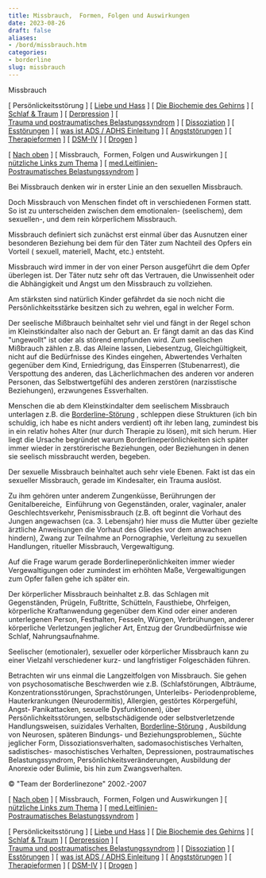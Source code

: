 ```yaml
---
title: Missbrauch,  Formen, Folgen und Auswirkungen
date: 2023-08-26
draft: false
aliases:
- /bord/missbrauch.htm
categories:
- borderline
slug: missbrauch
---
```



Missbrauch

[ Persönlickeitsstörung ] [ [Liebe und Hass](../definition/liebe1.htm) ] [ [Die Biochemie des Gehirns](../biochemie/biochemie.htm) ] [ [Schlaf & Traum](../schlaf/traum.htm) ] [ [Derpression](../depression/depri.html) ] [ [Trauma und postraumatisches Belastungssyndrom](../trauma/trauma.htm) ] [ [Dissoziation](../disso/dissoziation.htm) ] [ [Esstörungen](../ess/esst1.html) ] [ [was ist ADS / ADHS Einleitung](../ads/ads.html) ] [ [Angststörungen](../angststoerung/angststoerungen.htm) ] [ [Therapieformen](../theraformen/theraformen.htm) ] [ [DSM-IV](../definition/dsm.htm) ] [ [Drogen](../definition/definitionen_1.htm) ]

[ [Nach oben](../trauma/trauma.htm) ] [ Missbrauch,  Formen, Folgen und Auswirkungen ] [ [nützliche Links zum Thema](missbrauch1.htm) ] [ [med.Leitlinien-Postraumatisches Belastungssyndrom](../trauma/med-leitlinien-ptsb.pdf) ]

Bei Missbrauch denken wir in erster Linie an
den sexuellen Missbrauch.

Doch Missbrauch von Menschen findet oft in
verschiedenen Formen statt. So ist zu unterscheiden zwischen dem emotionalen-
(seelischem), dem sexuellen-, und dem rein körperlichem Missbrauch.

Missbrauch definiert sich
zunächst erst einmal über das Ausnutzen einer besonderen Beziehung bei dem
für den Täter zum Nachteil des Opfers ein Vorteil ( sexuell, materiell, Macht,
etc.) entsteht.

Missbrauch wird immer in der von einer Person
ausgeführt die dem Opfer überlegen ist. Der Täter nutz sehr oft das Vertrauen,
die Unwissenheit oder die Abhängigkeit und Angst um den Missbrauch zu
vollziehen.

Am stärksten sind natürlich Kinder
gefährdet da sie noch nicht die Persönlichkeitsstärke besitzen sich zu
wehren, egal in welcher Form.

Der seelische Mißbrauch
beinhaltet sehr viel und fängt in der Regel schon im Kleinstkindalter also nach
der Geburt an. Er fängt damit an das das Kind "ungewollt" ist oder
als störend empfunden wird. Zum seelischen Mißbrauch zählen z.B. das Alleine
lassen, Liebesentzug, Gleichgültigkeit, nicht auf die Bedürfnisse des Kindes
eingehen, Abwertendes Verhalten gegenüber dem Kind, Erniedrigung, das
Einsperren (Stubenarrest), die Verspottung des anderen, das Lächerlichmachen
des anderen vor anderen Personen, das Selbstwertgefühl des anderen zerstören
(narzisstische Beziehungen), erzwungenes Essverhalten.

Menschen die ab dem Kleinstkindalter dem
seelischem Missbrauch unterlagen z.B. die [Borderline-Störung](https://blz.borderliner.ch/bord/bord1/bord1.html) , schleppen diese
Strukturen (ich bin schuldig, ich habe es nicht anders verdient) oft ihr leben
lang, zumindest bis in ein relativ hohes Alter (nur durch Therapie zu
lösen), mit sich herum. Hier liegt die Ursache begründet warum
Borderlineperönlichkeiten sich später immer wieder in zerstörerische
Beziehungen, oder Beziehungen in denen sie seelisch missbraucht werden,
begeben.

Der sexuelle Missbrauch
beinhaltet auch sehr viele Ebenen. Fakt ist das ein sexueller Missbrauch, gerade
im Kindesalter, ein Trauma auslöst.

Zu ihm gehören unter anderem Zungenküsse,
Berührungen der Genitalbereiche,  Einführung von Gegenständen, oraler,
vaginaler, analer Geschlechtsverkehr, Penismissbrauch (z.B. oft beginnt die
Vorhaut des Jungen angewachsen (ca. 3. Lebensjahr) hier muss die Mutter über gezielte ärztliche Anweisungen die Vorhaut des Gliedes vor dem anwachsen
hindern),
Zwang zur Teilnahme an Pornographie, Verleitung zu sexuellen Handlungen, ritueller
Missbrauch, Vergewaltigung.

Auf die Frage warum gerade Borderlineperönlichkeiten
immer wieder Vergewaltigungen oder zumindest im erhöhten Maße, Vergewaltigungen zum Opfer fallen gehe ich später ein.

Der körperlicher
Missbrauch
beinhaltet z.B. das Schlagen
mit Gegenständen, Prügeln, Fußtritte, Schütteln, Fausthiebe,
Ohrfeigen, körperliche Kraftanwendung gegenüber dem Kind oder einer anderen
unterlegenen Person, Festhalten, Fesseln, Würgen, Verbrühungen, anderer
körperliche Verletzungen jeglicher Art, Entzug der Grundbedürfnisse wie
Schlaf, Nahrungsaufnahme.

Seelischer (emotionaler), sexueller oder körperlicher
Missbrauch kann zu
einer Vielzahl verschiedener kurz- und langfristiger Folgeschäden führen.

Betrachten wir uns einmal die Langzeitfolgen
von Missbrauch. Sie gehen von psychosomatische Beschwerden wie z.B. (Schlafstörungen,
Albträume, Konzentrationsstörungen, Sprachstörungen, Unterleibs-
Periodenprobleme, Hauterkrankungen (Neurodermitis), Allergien, gestörtes Körpergefühl, Angst- Panikattacken, sexuelle Dysfunktionen), über Persönlichkeitsstörungen, selbstschädigende oder
selbstverletzende Handlungsweisen, suizidales
Verhalten, [Borderline-Störung](https://blz.borderliner.ch/bord/bord1/bord1.html) , Ausbildung von Neurosen, späteren Bindungs- und Beziehungsproblemen,, Süchte jeglicher Form,
Dissoziationsverhalten, sadomasochistisches Verhalten, sadistisches-
masochistisches Verhalten, Depressionen,
 postraumatisches
Belastungssyndrom,
Persönlichkeitsveränderungen, Ausbildung der Anorexie
oder Bulimie, bis hin zum Zwangsverhalten.

© "Team der
Borderlinezone" 2002.-2007

[ [Nach oben](../trauma/trauma.htm) ] [ Missbrauch,  Formen, Folgen und Auswirkungen ] [ [nützliche Links zum Thema](missbrauch1.htm) ] [ [med.Leitlinien-Postraumatisches Belastungssyndrom](../trauma/med-leitlinien-ptsb.pdf) ]

[ Persönlickeitsstörung ] [ [Liebe und Hass](../definition/liebe1.htm) ] [ [Die Biochemie des Gehirns](../biochemie/biochemie.htm) ] [ [Schlaf & Traum](../schlaf/traum.htm) ] [ [Derpression](../depression/depri.html) ] [ [Trauma und postraumatisches Belastungssyndrom](../trauma/trauma.htm) ] [ [Dissoziation](../disso/dissoziation.htm) ] [ [Esstörungen](../ess/esst1.html) ] [ [was ist ADS / ADHS Einleitung](../ads/ads.html) ] [ [Angststörungen](../angststoerung/angststoerungen.htm) ] [ [Therapieformen](../theraformen/theraformen.htm) ] [ [DSM-IV](../definition/dsm.htm) ] [ [Drogen](../definition/definitionen_1.htm) ]